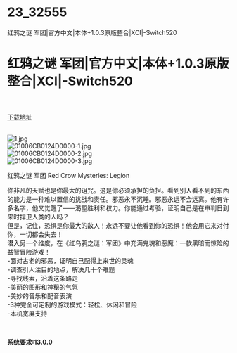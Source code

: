 # 23_32555
红鸦之谜 军团|官方中文|本体+1.0.3原版整合|XCI|-Switch520
# 红鸦之谜 军团|官方中文|本体+1.0.3原版整合|XCI|-Switch520
 <br/></br>
[下载地址](https://www.switch520.cc/article/32555 "下载地址")
<br/></br>

<p><img title="1.jpg" src="https://www.switch520.cc/muke_img/2022_06_08_8c07df77a8953.jpg" alt="1.jpg"><br>
<img title="01006CB0124D0000-1.jpg" src="https://www.switch520.cc/muke_img/2022_06_08_8ef9dde6650ca.jpg" alt="01006CB0124D0000-1.jpg"><br>
<img title="01006CB0124D0000-2.jpg" src="https://www.switch520.cc/muke_img/2022_06_08_bdb7512ce7c86.jpg" alt="01006CB0124D0000-2.jpg"><br>
<img title="01006CB0124D0000-3.jpg" src="https://www.switch520.cc/muke_img/2022_06_08_deab14a28d737.jpg" alt="01006CB0124D0000-3.jpg"></p>
<p>红鸦之谜 军团 Red Crow Mysteries: Legion</p>
<p>你非凡的天赋也是你最大的诅咒。这是你必须承担的负担。看到别人看不到的东西的能力是一种难以置信的挑战和责任。邪恶永不沉睡。邪恶永远不会远离。他有许多名字，他又觉醒了——渴望胜利和权力。你能通过考验，证明自己是在审判日到来时捍卫人类的人吗？<br>
但是，记住，恐惧是你最大的敌人！永远不要让他看到你的恐惧！他会用它来对付你，一切都会失去！<br>
潜入另一个维度，在《红乌鸦之谜：军团》中充满鬼魂和恶魔：一款黑暗而惊险的益智冒险游戏！<br>
-面对古老的邪恶，证明自己配得上来世的灵魂<br>
-调查引人注目的地点，解决几十个难题<br>
-寻找线索，沿着这条路走<br>
-美丽的图形和神秘的气氛<br>
-美妙的音乐和配音表演<br>
-3种完全可定制的游戏模式：轻松、休闲和冒险<br>
-本机宽屏支持</p>
<p>&nbsp;</p>
<p><strong>系统要求:13.0.0</strong></p>




